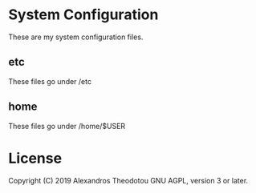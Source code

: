 # System Configuration

These are my system configuration files.

## etc
These files go under /etc

## home
These files go under /home/$USER

# License
Copyright (C) 2019 Alexandros Theodotou
GNU AGPL, version 3 or later.

